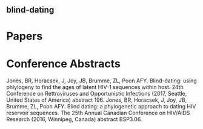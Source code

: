 ## blind-dating

# Papers

# Conference Abstracts
Jones, BR, Horacsek, J, Joy, JB, Brumme, ZL, Poon AFY. Blind-dating: using phlylogeny to find the ages of latent HIV-1 sequences within host. 24th Conference on Rettroviruses and Opportunistic Infections (2017, Seattle, United States of America) abstract 196.
Jones, BR, Horacsek, J, Joy, JB, Brumme, ZL, Poon AFY. Blind dating: a phylogenetic approach to dating HIV reservoir sequences. The 25th Annual Canadian Conference on HIV/AIDS Research (2016, Winnipeg, Canada) abstract BSP3.06.

